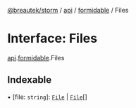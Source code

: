 [@breautek/storm](../README.md) / [api](../modules/api.md) / [formidable](../modules/api.formidable.md) / Files

# Interface: Files

[api](../modules/api.md).[formidable](../modules/api.formidable.md).Files

## Indexable

▪ [file: `string`]: [`File`](api.formidable.File.md) \| [`File`](api.formidable.File.md)[]
